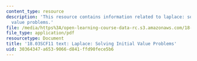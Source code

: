 ```yaml
---
content_type: resource
description: 'This resource contains information related to laplace: solving initial
  value problems.'
file: /media/https%3A/open-learning-course-data-rc.s3.amazonaws.com/18-03sc-differential-equations-fall-2011/30364347a6539066d841ffd90fece5b6_MIT18_03SCF11_s29_3text.pdf
file_type: application/pdf
resourcetype: Document
title: '18.03SCF11 text: Laplace: Solving Initial Value Problems'
uid: 30364347-a653-9066-d841-ffd90fece5b6
---
```

